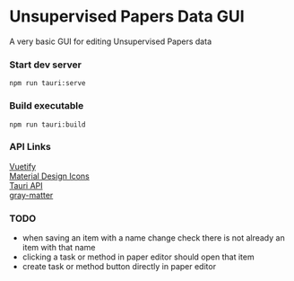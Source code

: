 # Unsupervised Papers Data GUI

A very basic GUI for editing Unsupervised Papers data 

### Start dev server
`npm run tauri:serve`

### Build executable
`npm run tauri:build`

### API Links
[Vuetify](https://vuetifyjs.com/en/components/expansion-panels/)  
[Material Design Icons](https://materialdesignicons.com/)  
[Tauri API](https://tauri.studio/en/docs/api/js)  
[gray-matter](https://github.com/jonschlinkert/gray-matter)

### TODO
- when saving an item with a name change check there is not already an item with that name
- clicking a task or method in paper editor should open that item
- create task or method button directly in paper editor

